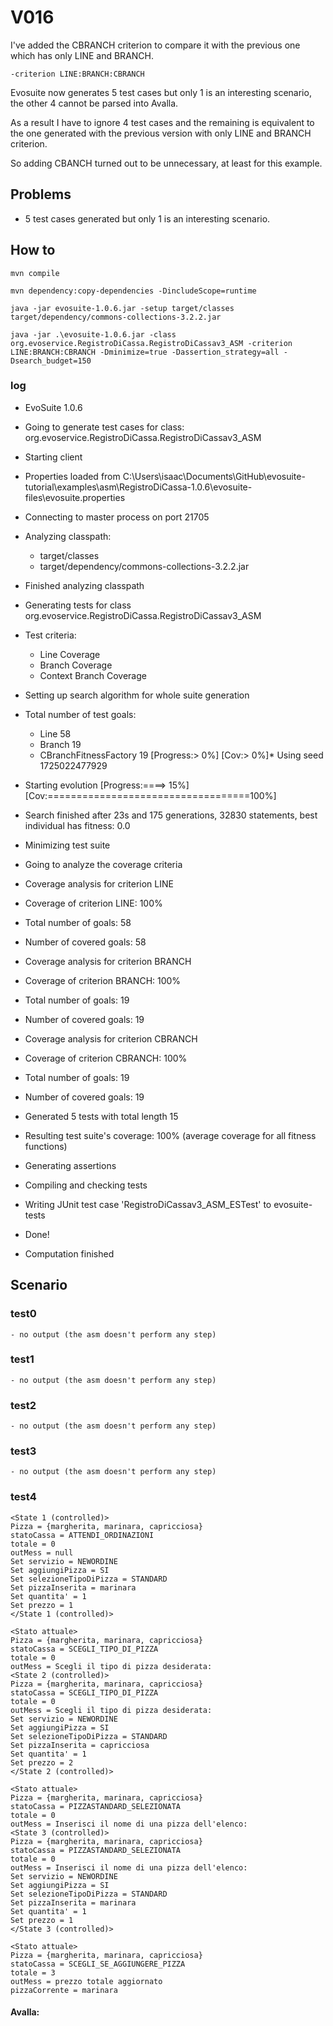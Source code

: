 # V016

I've added the CBRANCH criterion to compare it with the previous one which has only LINE and BRANCH.

```
-criterion LINE:BRANCH:CBRANCH
```

Evosuite now generates 5 test cases but only 1 is an interesting scenario,
the other 4 cannot be parsed into Avalla.

As a result I have to ignore 4 test cases and the remaining is equivalent to the one
generated with the previous version with only LINE and BRANCH criterion.

So adding CBANCH turned out to be unnecessary, at least for this example.

## Problems

- 5 test cases generated but only 1 is an interesting scenario.

## How to
```shell
mvn compile
```
```shell
mvn dependency:copy-dependencies -DincludeScope=runtime
```
```shell
java -jar evosuite-1.0.6.jar -setup target/classes target/dependency/commons-collections-3.2.2.jar
```
```shell
java -jar .\evosuite-1.0.6.jar -class org.evoservice.RegistroDiCassa.RegistroDiCassav3_ASM -criterion LINE:BRANCH:CBRANCH -Dminimize=true -Dassertion_strategy=all -Dsearch_budget=150
```

### log
* EvoSuite 1.0.6
* Going to generate test cases for class: org.evoservice.RegistroDiCassa.RegistroDiCassav3_ASM
* Starting client
* Properties loaded from C:\Users\isaac\Documents\GitHub\evosuite-tutorial\examples\asm\RegistroDiCassa-1.0.6\evosuite-files\evosuite.properties
* Connecting to master process on port 21705
* Analyzing classpath:
  - target/classes
  - target/dependency/commons-collections-3.2.2.jar
* Finished analyzing classpath
* Generating tests for class org.evoservice.RegistroDiCassa.RegistroDiCassav3_ASM
* Test criteria:
  - Line Coverage
  - Branch Coverage
  - Context Branch Coverage
* Setting up search algorithm for whole suite generation
* Total number of test goals:
  - Line 58
  - Branch 19
  - CBranchFitnessFactory 19
    [Progress:>                             0%] [Cov:>                                  0%]* Using seed 1725022477929
* Starting evolution
  [Progress:====>                         15%] [Cov:===================================100%]
* Search finished after 23s and 175 generations, 32830 statements, best individual has fitness: 0.0
* Minimizing test suite
* Going to analyze the coverage criteria
* Coverage analysis for criterion LINE
* Coverage of criterion LINE: 100%
* Total number of goals: 58
* Number of covered goals: 58
* Coverage analysis for criterion BRANCH
* Coverage of criterion BRANCH: 100%
* Total number of goals: 19
* Number of covered goals: 19
* Coverage analysis for criterion CBRANCH
* Coverage of criterion CBRANCH: 100%
* Total number of goals: 19
* Number of covered goals: 19
* Generated 5 tests with total length 15
* Resulting test suite's coverage: 100% (average coverage for all fitness functions)
* Generating assertions
* Compiling and checking tests
* Writing JUnit test case 'RegistroDiCassav3_ASM_ESTest' to evosuite-tests
* Done!

* Computation finished

## Scenario
### test0
```
- no output (the asm doesn't perform any step)
```
### test1
```
- no output (the asm doesn't perform any step)
```
### test2
```
- no output (the asm doesn't perform any step)
```
### test3
```
- no output (the asm doesn't perform any step)
```
### test4
```
<State 1 (controlled)>
Pizza = {margherita, marinara, capricciosa}
statoCassa = ATTENDI_ORDINAZIONI
totale = 0
outMess = null
Set servizio = NEWORDINE
Set aggiungiPizza = SI
Set selezioneTipoDiPizza = STANDARD
Set pizzaInserita = marinara
Set quantita' = 1
Set prezzo = 1
</State 1 (controlled)>

<Stato attuale>
Pizza = {margherita, marinara, capricciosa}
statoCassa = SCEGLI_TIPO_DI_PIZZA
totale = 0
outMess = Scegli il tipo di pizza desiderata:
<State 2 (controlled)>
Pizza = {margherita, marinara, capricciosa}
statoCassa = SCEGLI_TIPO_DI_PIZZA
totale = 0
outMess = Scegli il tipo di pizza desiderata:
Set servizio = NEWORDINE
Set aggiungiPizza = SI
Set selezioneTipoDiPizza = STANDARD
Set pizzaInserita = capricciosa
Set quantita' = 1
Set prezzo = 2
</State 2 (controlled)>

<Stato attuale>
Pizza = {margherita, marinara, capricciosa}
statoCassa = PIZZASTANDARD_SELEZIONATA
totale = 0
outMess = Inserisci il nome di una pizza dell'elenco:
<State 3 (controlled)>
Pizza = {margherita, marinara, capricciosa}
statoCassa = PIZZASTANDARD_SELEZIONATA
totale = 0
outMess = Inserisci il nome di una pizza dell'elenco:
Set servizio = NEWORDINE
Set aggiungiPizza = SI
Set selezioneTipoDiPizza = STANDARD
Set pizzaInserita = marinara
Set quantita' = 1
Set prezzo = 1
</State 3 (controlled)>

<Stato attuale>
Pizza = {margherita, marinara, capricciosa}
statoCassa = SCEGLI_SE_AGGIUNGERE_PIZZA
totale = 3
outMess = prezzo totale aggiornato
pizzaCorrente = marinara
```
#### Avalla:
```
```